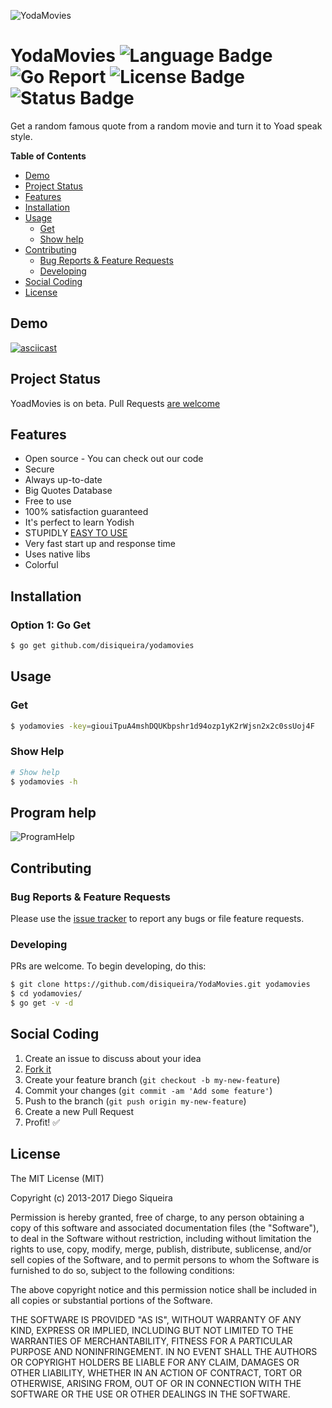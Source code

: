 ![YodaMovies](http://image.prntscr.com/image/a04b3d9970a241929f5ce40b067818c6.png)

# YodaMovies ![Language Badge](https://img.shields.io/badge/Language-Go-blue.svg) ![Go Report](https://goreportcard.com/badge/github.com/DiSiqueira/YodaMovies) ![License Badge](https://img.shields.io/badge/License-MIT-blue.svg) ![Status Badge](https://img.shields.io/badge/Status-Beta-brightgreen.svg)

Get a random famous quote from a random movie and turn it to Yoad speak style. 

**Table of Contents**

- [Demo](#demo)
- [Project Status](#project-status)
- [Features](#features)
- [Installation](#installation)
- [Usage](#usage)
  - [Get](#get)
  - [Show help](#show-help)
- [Contributing](#contributing)
  - [Bug Reports & Feature Requests](#bug-reports--feature-requests)
  - [Developing](#developing)
- [Social Coding](#social-coding)
- [License](#license)

## Demo

[![asciicast](http://image.prntscr.com/image/9520fd2187d34fdd8dcc66f0e219843c.png)](https://asciinema.org/a/5ib8bn3hu994fppvqaa8drq72)

## Project Status

YoadMovies is on beta. Pull Requests [are welcome](https://github.com/DiSiqueira/BrazilianFootball#social-coding)

## Features

- Open source - You can check out our code
- Secure
- Always up-to-date
- Big Quotes Database
- Free to use
- 100% satisfaction guaranteed
- It's perfect to learn Yodish
- STUPIDLY [EASY TO USE](https://github.com/DiSiqueira/YodaMovies#usage)
- Very fast start up and response time
- Uses native libs
- Colorful

## Installation

### Option 1: Go Get

```bash
$ go get github.com/disiqueira/yodamovies
```

## Usage

### Get

```bash
$ yodamovies -key=giouiTpuA4mshDQUKbpshr1d94ozp1yK2rWjsn2x2c0ssUoj4F
```

### Show Help

```bash
# Show help
$ yodamovies -h
```

## Program help

![ProgramHelp](http://image.prntscr.com/image/058b83a147514cbabdc7e61a5069392c.png)

## Contributing

### Bug Reports & Feature Requests

Please use the [issue tracker](https://github.com/DiSiqueira/YodaMovies/issues) to report any bugs or file feature requests.

### Developing

PRs are welcome. To begin developing, do this:

```bash
$ git clone https://github.com/disiqueira/YodaMovies.git yodamovies
$ cd yodamovies/
$ go get -v -d 
```

## Social Coding

1. Create an issue to discuss about your idea
2. [Fork it](https://github.com/DiSiqueira/YodaMovies/fork)
3. Create your feature branch (`git checkout -b my-new-feature`)
4. Commit your changes (`git commit -am 'Add some feature'`)
5. Push to the branch (`git push origin my-new-feature`)
6. Create a new Pull Request
7. Profit! :white_check_mark:

## License

The MIT License (MIT)

Copyright (c) 2013-2017 Diego Siqueira

Permission is hereby granted, free of charge, to any person obtaining a copy
of this software and associated documentation files (the "Software"), to deal
in the Software without restriction, including without limitation the rights
to use, copy, modify, merge, publish, distribute, sublicense, and/or sell
copies of the Software, and to permit persons to whom the Software is
furnished to do so, subject to the following conditions:

The above copyright notice and this permission notice shall be included in
all copies or substantial portions of the Software.

THE SOFTWARE IS PROVIDED "AS IS", WITHOUT WARRANTY OF ANY KIND, EXPRESS OR
IMPLIED, INCLUDING BUT NOT LIMITED TO THE WARRANTIES OF MERCHANTABILITY,
FITNESS FOR A PARTICULAR PURPOSE AND NONINFRINGEMENT.  IN NO EVENT SHALL THE
AUTHORS OR COPYRIGHT HOLDERS BE LIABLE FOR ANY CLAIM, DAMAGES OR OTHER
LIABILITY, WHETHER IN AN ACTION OF CONTRACT, TORT OR OTHERWISE, ARISING FROM,
OUT OF OR IN CONNECTION WITH THE SOFTWARE OR THE USE OR OTHER DEALINGS IN
THE SOFTWARE.
